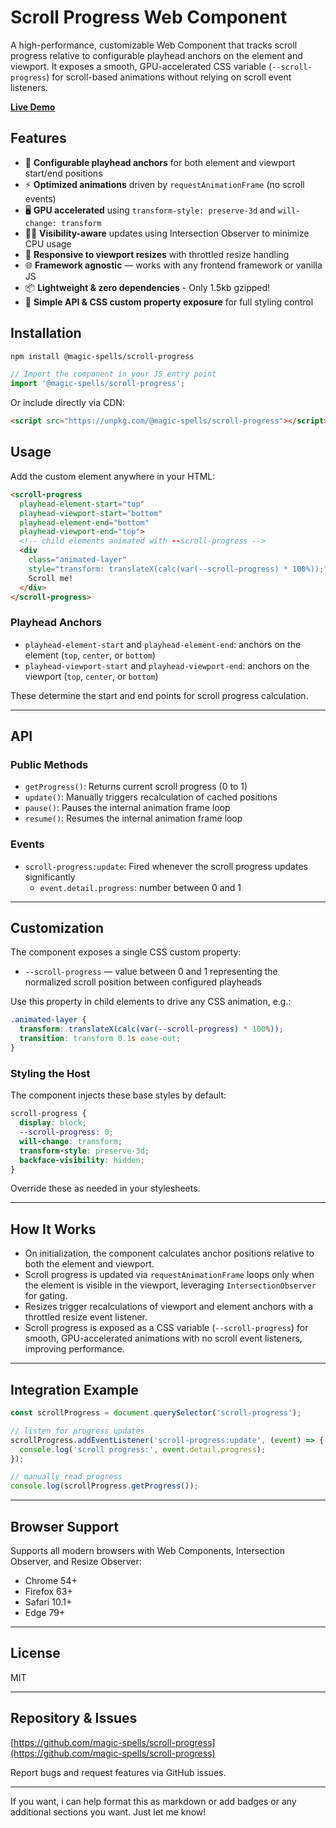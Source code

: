# Scroll Progress Web Component

A high-performance, customizable Web Component that tracks scroll progress relative to configurable playhead anchors on the element and viewport. It exposes a smooth, GPU-accelerated CSS variable (`--scroll-progress`) for scroll-based animations without relying on scroll event listeners.

[**Live Demo**](https://magic-spells.github.io/scroll-progress/demo/)

## Features

- 🎯 **Configurable playhead anchors** for both element and viewport start/end positions
- ⚡ **Optimized animations** driven by `requestAnimationFrame` (no scroll events)
- 🖥️ **GPU accelerated** using `transform-style: preserve-3d` and `will-change: transform`
- 🕵️‍♂️ **Visibility-aware** updates using Intersection Observer to minimize CPU usage
- 📏 **Responsive to viewport resizes** with throttled resize handling
- 🌐 **Framework agnostic** — works with any frontend framework or vanilla JS
- 📦 **Lightweight & zero dependencies** - Only 1.5kb gzipped!
- 🔧 **Simple API & CSS custom property exposure** for full styling control

## Installation

```bash
npm install @magic-spells/scroll-progress
```

```javascript
// Import the component in your JS entry point
import '@magic-spells/scroll-progress';
```

Or include directly via CDN:

```html
<script src="https://unpkg.com/@magic-spells/scroll-progress"></script>
```

## Usage

Add the custom element anywhere in your HTML:

```html
<scroll-progress
  playhead-element-start="top"
  playhead-viewport-start="bottom"
  playhead-element-end="bottom"
  playhead-viewport-end="top">
  <!-- child elements animated with --scroll-progress -->
  <div 
  	class="animated-layer" 
  	style="transform: translateX(calc(var(--scroll-progress) * 100%));">
    Scroll me!
  </div>
</scroll-progress>
```

### Playhead Anchors

- `playhead-element-start` and `playhead-element-end`: anchors on the element (`top`, `center`, or `bottom`)
- `playhead-viewport-start` and `playhead-viewport-end`: anchors on the viewport (`top`, `center`, or `bottom`)

These determine the start and end points for scroll progress calculation.

---

## API

### Public Methods

- `getProgress()`: Returns current scroll progress (0 to 1)
- `update()`: Manually triggers recalculation of cached positions
- `pause()`: Pauses the internal animation frame loop
- `resume()`: Resumes the internal animation frame loop

### Events

- `scroll-progress:update`: Fired whenever the scroll progress updates significantly
  - `event.detail.progress`: number between 0 and 1

---

## Customization

The component exposes a single CSS custom property:

- `--scroll-progress` — value between 0 and 1 representing the normalized scroll position between configured playheads

Use this property in child elements to drive any CSS animation, e.g.:

```css
.animated-layer {
  transform: translateX(calc(var(--scroll-progress) * 100%));
  transition: transform 0.1s ease-out;
}
```

### Styling the Host

The component injects these base styles by default:

```css
scroll-progress {
  display: block;
  --scroll-progress: 0;
  will-change: transform;
  transform-style: preserve-3d;
  backface-visibility: hidden;
}
```

Override these as needed in your stylesheets.

---

## How It Works

- On initialization, the component calculates anchor positions relative to both the element and viewport.
- Scroll progress is updated via `requestAnimationFrame` loops only when the element is visible in the viewport, leveraging `IntersectionObserver` for gating.
- Resizes trigger recalculations of viewport and element anchors with a throttled resize event listener.
- Scroll progress is exposed as a CSS variable (`--scroll-progress`) for smooth, GPU-accelerated animations with no scroll event listeners, improving performance.

---

## Integration Example

```javascript
const scrollProgress = document.querySelector('scroll-progress');

// listen for progress updates
scrollProgress.addEventListener('scroll-progress:update', (event) => {
  console.log('scroll progress:', event.detail.progress);
});

// manually read progress
console.log(scrollProgress.getProgress());
```

---

## Browser Support

Supports all modern browsers with Web Components, Intersection Observer, and Resize Observer:

- Chrome 54+
- Firefox 63+
- Safari 10.1+
- Edge 79+

---

## License

MIT

---

## Repository & Issues

[https://github.com/magic-spells/scroll-progress](https://github.com/magic-spells/scroll-progress)

Report bugs and request features via GitHub issues.

---

If you want, i can help format this as markdown or add badges or any additional sections you want. Just let me know!
